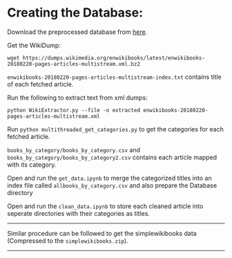 # Creating the Database:

Download the preprocessed database from [here](https://drive.google.com/a/husky.neu.edu/file/d/1bPI-PPxW417Rhj_61dkbCr1OP4ozfVbx/view?usp=drive_web).

Get the WikiDump:

`wget https://dumps.wikimedia.org/enwikibooks/latest/enwikibooks-20180220-pages-articles-multistream.xml.bz2`

`enwikibooks-20180220-pages-articles-multistream-index.txt` contains title of each fetched article.

Run the following to extract text from xml dumps:

`python WikiExtractor.py --file -o extracted enwikibooks-20180220-pages-articles-multistream.xml`

Run `python multithreaded_get_categories.py` to get the categories for each fetched article. 

`books_by_category/books_by_category.csv` and `books_by_category/books_by_category2.csv` contains each article mapped with its category.

Open and run the `get_data.ipynb` to merge the categorized titles into an index file called `allbooks_by_category.csv` and also prepare the Database directory

Open and run the `clean_data.ipynb` to store each cleaned article into seperate directories with their categories as titles. 

<hr>

Similar procedure can be followed to get the simplewikibooks data (Compressed to the `simplewikibooks.zip`).

<hr>
